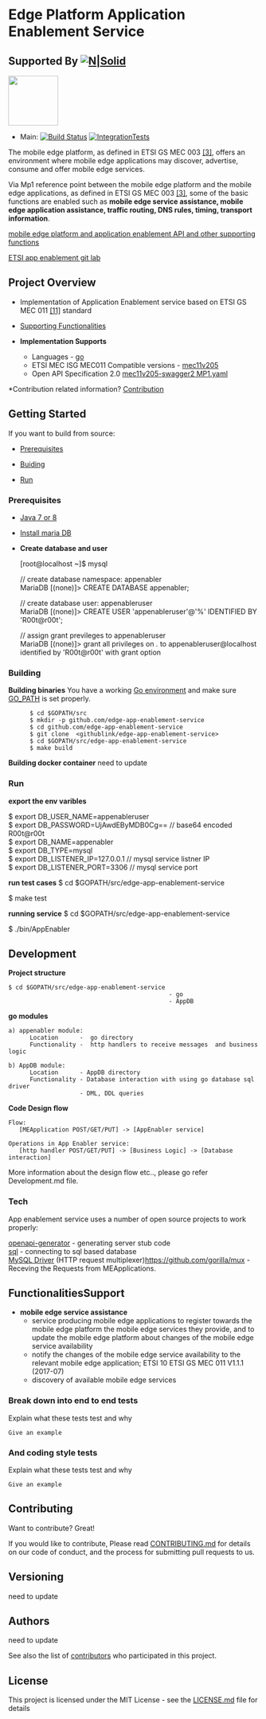 # Edge Platform Application Enablement Service

## Supported By [![N|Solid](https://www.nokia.com/sites/default/files/styles/original/public/media/nokia_logo_blue.png)](https://networks.nokia.com/)
<img src="https://www.nokia.com/sites/default/files/styles/original/public/media/nokia_logo_blue.png" width="100">

* Main: [![Build Status](https://travis-ci.org/joemccann/dillinger.svg?branch=master)](https://travis-ci.org/joemccann/dillinger) [![IntegrationTests](https://travis-ci.org/joemccann/dillinger.svg?branch=master)](https://travis-ci.org/swagger-api/swagger-codegen)

The mobile edge platform, as defined in ETSI GS MEC 003 [[3]](https://www.etsi.org/deliver/etsi_gs/mec/001_099/003/01.01.01_60/gs_mec003v010101p.pdf), offers an environment where mobile edge applications may discover, advertise, consume and offer mobile edge services.

Via Mp1 reference point between the mobile edge platform and the mobile edge applications, as defined in ETSI GS MEC 003 [[3]](https://www.etsi.org/deliver/etsi_gs/mec/001_099/003/01.01.01_60/gs_mec003v010101p.pdf), some of the  basic functions are enabled such as **mobile edge service assistance, mobile edge application assistance, traffic routing, DNS rules, timing, transport information**.

[mobile edge platform and application enablement API and other supporting functions](https://www.etsi.org/deliver/etsi_gs/MEC/001_099/011/01.01.01_60/gs_mec011v010101p.pdf)

[ETSI app enablement git lab](https://forge.etsi.org/gitlab/mec/gs011-app-enablement-api)


## Project Overview

* Implementation of Application Enablement service based on ETSI GS MEC 011 [[11]](https://www.etsi.org/deliver/etsi_gs/MEC/001_099/011/01.01.01_60/gs_mec011v010101p.pdf) standard

* [Supporting Functionalities](#FunctionalitiesSupport)

* **Implementation Supports**
   * Languages - [go](https://golang.org/)
   * ETSI MEC ISG MEC011 Compatible versions - [mec11v205](https://forge.etsi.org/gitlab/mec/gs011-app-enablement-api/raw/mec11v205-swagger2/Mp1.yaml)
   * Open API Specification 2.0 [mec11v205-swagger2 MP1.yaml](https://forge.etsi.org/gitlab/mec/gs011-app-enablement-api)

*Contribution related information? [Contribution](#Contributing)

## Getting Started

If you want to build from source:

* [Prerequisites](#Prerequisites)

* [Buiding](#Building)
* [Run](#Run)

### Prerequisites

* [Java 7 or 8](http://java.oracle.com/)
* [Install maria DB](https://mariadb.com/kb/en/library/mariadb-package-repository-setup-and-usage/)

* **Create database and user**

  [root@localhost ~]$ mysql

  // create database namespace: appenabler\
  MariaDB [(none)]> CREATE DATABASE appenabler;

  // create database user: appenableruser\
  MariaDB [(none)]> CREATE USER 'appenableruser'@'%' IDENTIFIED BY 'R00t@r00t';

  // assign grant previleges to appenableruser\
  MariaDB [(none)]> grant all privileges on *.* to appenableruser@localhost identified by 'R00t@r00t' with grant option

### Building

**Building binaries**
You have a working [Go environment](https://golang.org/doc/install) and make sure [GO_PATH](https://github.com/golang/go/wiki/SettingGOPATH) is set properly.
```
      $ cd $GOPATH/src
      $ mkdir -p github.com/edge-app-enablement-service
      $ cd github.com/edge-app-enablement-service
      $ git clone  <githublink/edge-app-enablement-service>
      $ cd $GOPATH/src/edge-app-enablement-service
      $ make build
```

**Building docker container**
 need to update

### Run
**export the env varibles**

$ export DB_USER_NAME=appenableruser \
$ export DB_PASSWORD=UjAwdEByMDB0Cg== // base64 encoded R00t@r00t\
$ export DB_NAME=appenabler\
$ export DB_TYPE=mysql\
$ export DB_LISTENER_IP=127.0.0.1 // mysql service listner IP\
$ export DB_LISTENER_PORT=3306 // mysql service port

**run test cases**
$ cd $GOPATH/src/edge-app-enablement-service

$ make test

**running service**
$ cd $GOPATH/src/edge-app-enablement-service

$ ./bin/AppEnabler

## Development

**Project structure**
```
$ cd $GOPATH/src/edge-app-enablement-service  
                                             - go
                                             - AppDB
```

**go modules**  
```
a) appenabler module:
      Location      -  go directory
      Functionality -  http handlers to receive messages  and business logic

b) AppDB module:
      Location      - AppDB directory
      Functionality - Database interaction with using go database sql driver
                    - DML, DDL queries
```

**Code Design flow**
```
Flow: 
   [MEApplication POST/GET/PUT] -> [AppEnabler service]

Operations in App Enabler service:
   [http handler POST/GET/PUT] -> [Business Logic] -> [Database interaction]

```

More information about the design flow etc.., please go refer Development.md file.


### Tech
App enablement service uses a number of open source projects to work properly:

[openapi-generator](https://github.com/OpenAPITools/openapi-generator) - generating server stub code\
[sql](https://github.com/golang/go/tree/master/src/database/sql) - connecting to sql based database \
[MySQL Driver](https://github.com/go-sql-driver/mysql)
(HTTP request multiplexer)https://github.com/gorilla/mux - Receving the Requests from MEApplications.


## FunctionalitiesSupport 
   * **mobile edge service assistance**
      * service producing mobile edge applications to register towards the mobile edge platform the
mobile edge services they provide, and to update the mobile edge platform about changes of the mobile
edge service availability
      * notify the changes of the mobile edge service availability to the relevant mobile edge application; ETSI 10 ETSI GS MEC 011 V1.1.1 (2017-07)
      * discovery of available mobile edge services

### Break down into end to end tests

Explain what these tests test and why

```
Give an example
```

### And coding style tests

Explain what these tests test and why

```
Give an example
```

## Contributing

Want to contribute? Great!

If you would like to contribute, Please read [CONTRIBUTING.md](https://gist.github.com/PurpleBooth/b24679402957c63ec426) for details on our code of conduct, and the process for submitting pull requests to us.

## Versioning
 
 need to update

## Authors

need to update

See also the list of [contributors](https://github.com/your/project/contributors) who participated in this project.

## License

This project is licensed under the MIT License - see the [LICENSE.md](LICENSE.md) file for details
